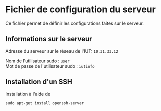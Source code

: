 # Fichier de configuration du serveur

Ce fichier permet de définir les configurations faites sur le serveur.

## Informations sur le serveur

Adresse du serveur sur le réseau de l'IUT: ```10.31.33.12```  

Nom de l'utilisateur sudo : ```user```  
Mot de passe de l'utilisateur sudo : ```iutinfo```  

## Installation d'un SSH

Installation à l'aide de 

```terminal
sudo apt-get install openssh-server 
```

